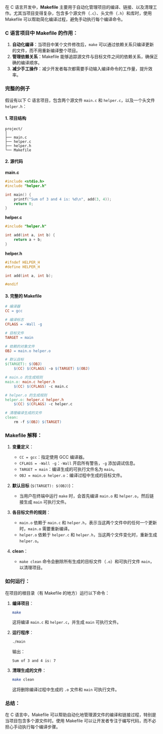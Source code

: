 在 C 语言开发中，**Makefile** 主要用于自动化管理项目的编译、链接、以及清理工作。尤其当项目变得复杂，包含多个源文件（`.c`）、头文件（`.h`）和库时，使用 Makefile 可以帮助简化编译过程，避免手动执行每个编译命令。

### C 语言项目中 Makefile 的作用：

1. **自动化编译**：当项目中某个文件修改后，`make` 可以通过依赖关系只编译更新的文件，而不用重新编译整个项目。
2. **管理依赖关系**：Makefile 能够追踪源文件与目标文件之间的依赖关系，确保正确的编译顺序。
3. **减少手工操作**：减少开发者每次都需要手动输入编译命令的工作量，提升效率。

### 完整的例子

假设有以下 C 语言项目，包含两个源文件 `main.c` 和 `helper.c`，以及一个头文件 `helper.h`：

#### 1. 项目结构

```
project/
│
├── main.c
├── helper.c
├── helper.h
└── Makefile
```

#### 2. 源代码

**main.c**

```c
#include <stdio.h>
#include "helper.h"

int main() {
    printf("Sum of 3 and 4 is: %d\n", add(3, 4));
    return 0;
}
```

**helper.c**

```c
#include "helper.h"

int add(int a, int b) {
    return a + b;
}
```

**helper.h**

```c
#ifndef HELPER_H
#define HELPER_H

int add(int a, int b);

#endif
```

#### 3. 完整的 Makefile

```makefile
# 编译器
CC = gcc

# 编译标志
CFLAGS = -Wall -g

# 目标文件
TARGET = main

# 依赖的对象文件
OBJ = main.o helper.o

# 默认目标
$(TARGET): $(OBJ)
	$(CC) $(CFLAGS) -o $(TARGET) $(OBJ)

# main.o 的生成规则
main.o: main.c helper.h
	$(CC) $(CFLAGS) -c main.c

# helper.o 的生成规则
helper.o: helper.c helper.h
	$(CC) $(CFLAGS) -c helper.c

# 清理编译生成的文件
clean:
	rm -f $(OBJ) $(TARGET)
```

### Makefile 解释：

1. **变量定义**：

   - `CC = gcc`：指定使用 GCC 编译器。
   - `CFLAGS = -Wall -g`：`-Wall` 开启所有警告，`-g` 添加调试信息。
   - `TARGET = main`：编译生成的可执行文件名为 `main`。
   - `OBJ = main.o helper.o`：编译过程中生成的目标文件。

2. **默认目标** (`$(TARGET): $(OBJ)`)：

   - 当用户在终端中运行 `make` 时，会首先编译 `main.o` 和 `helper.o`，然后链接生成 `main` 可执行文件。

3. **各目标文件的规则**：

   - `main.o` 依赖于 `main.c` 和 `helper.h`，表示当这两个文件中的任何一个更新时，`main.o` 需要重新编译。
   - `helper.o` 依赖于 `helper.c` 和 `helper.h`，当这两个文件变化时，重新生成 `helper.o`。

4. **clean**：
   - `make clean` 命令会删除所有生成的目标文件（`.o`）和可执行文件 `main`，以清理项目。

### 如何运行：

在项目的根目录（有 Makefile 的地方）运行以下命令：

1. **编译项目**：

   ```bash
   make
   ```

   这将编译 `main.c` 和 `helper.c`，并生成 `main` 可执行文件。

2. **运行程序**：

   ```bash
   ./main
   ```

   输出：

   ```
   Sum of 3 and 4 is: 7
   ```

3. **清理生成的文件**：
   ```bash
   make clean
   ```
   这将删除编译过程中生成的 `.o` 文件和 `main` 可执行文件。

### 总结：

在 C 语言中，Makefile 可以帮助自动化地管理源文件的编译和链接过程，特别是当项目包含多个源文件时。使用 Makefile 可以让开发者专注于编写代码，而不必担心手动执行每个编译步骤。
